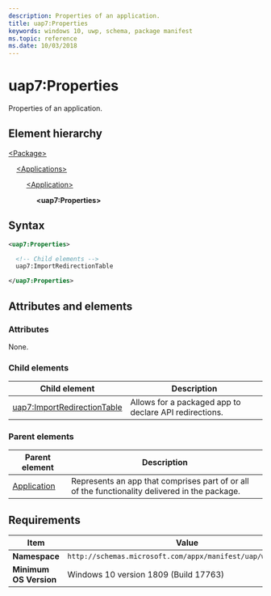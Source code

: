 ```yaml
---
description: Properties of an application.
title: uap7:Properties
keywords: windows 10, uwp, schema, package manifest
ms.topic: reference
ms.date: 10/03/2018
---
```


# uap7:Properties

Properties of an application.

## Element hierarchy

[\<Package\>](element-package.md)

&nbsp;&nbsp;&nbsp;&nbsp;[\<Applications\>](element-applications.md)

&nbsp;&nbsp;&nbsp;&nbsp; &nbsp;&nbsp;&nbsp;&nbsp;[\<Application\>](element-application.md)

&nbsp;&nbsp;&nbsp;&nbsp; &nbsp;&nbsp;&nbsp;&nbsp; &nbsp;&nbsp;&nbsp;&nbsp;**\<uap7:Properties\>**

## Syntax

```xml
<uap7:Properties>

  <!-- Child elements -->
  uap7:ImportRedirectionTable

</uap7:Properties>
```

## Attributes and elements

### Attributes

None.

### Child elements

| Child element | Description |
|-|-|
| [uap7:ImportRedirectionTable](element-uap7-importredirectiontable.md) | Allows for a packaged app to declare API redirections.|

### Parent elements

| Parent element | Description |
|-|-|
| [Application](element-application.md) | Represents an app that comprises part of or all of the functionality delivered in the package. |

## Requirements

| Item | Value |
|--|--|
| **Namespace** | `http://schemas.microsoft.com/appx/manifest/uap/windows10/7` |
| **Minimum OS Version** | Windows 10 version 1809 (Build 17763) |
